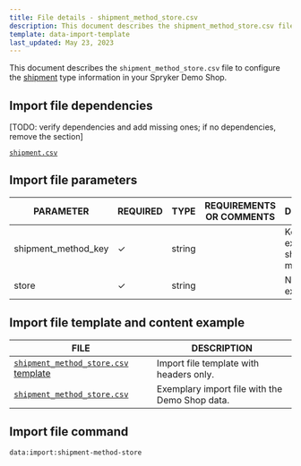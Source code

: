 ```yaml
---
title: File details - shipment_method_store.csv
description: This document describes the shipment_method_store.csv file to configure the Shipment information in your Spryker Demo Shop.
template: data-import-template
last_updated: May 23, 2023
---
```


This document describes the `shipment_method_store.csv` file to configure the [shipment](/docs/pbc/all/carrier-management/base-shop/shipment-feature-overview.html) type information in your Spryker Demo Shop.

## Import file dependencies

[TODO: verify dependencies and add missing ones; if no dependencies, remove the section]

[`shipment.csv`](/docs/pbc/all/carrier-management/{{page.version}}/base-shop/import-and-export-data/file-details-shipment.csv.html)

## Import file parameters

| PARAMETER | REQUIRED | TYPE | REQUIREMENTS OR COMMENTS | DESCRIPTION |
|---|---|---|---|---|
| shipment_method_key | &check; | string | | Key of the existing shipping method. |
| store| &check; | string | | Name of the existing store. |

## Import file template and content example

| FILE | DESCRIPTION |
|---|---|
| [`shipment_method_store.csv` template](https://spryker.s3.eu-central-1.amazonaws.com/docs/pbc/all/carrier-management/base-shop/import-and-export-data/file-details-shipment-method-store.csv.md/template_shipment_method_store.csv) | Import file template with headers only. |
| [`shipment_method_store.csv`](https://spryker.s3.eu-central-1.amazonaws.com/docs/pbc/all/carrier-management/base-shop/import-and-export-data/file-details-shipment-method-store.csv.md/shipment_method_store.csv) | Exemplary import file with the Demo Shop data. |

## Import file command

```bash
data:import:shipment-method-store
```